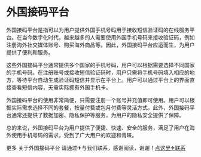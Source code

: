 # 外国接码平台

外国接码平台是指可以为用户提供外国手机号码用于接收短信验证码的在线服务平台。在当今数字化时代，越来越多的人需要使用外国手机号码来接收验证码，例如注册海外社交媒体账号、购买海外商品等。因此，外国接码平台应运而生，为用户提供了便利和服务。

这些外国接码平台通常提供多个国家的手机号码，用户可以根据需要选择不同国家的手机号码。在注册账号或接收短信验证码时，用户只需将手机号码填入相应的地方，等待平台自动生成验证码短信并显示在平台上。用户可以通过平台上的界面直接查看短信内容，无需实际拥有外国手机卡。

外国接码平台的使用非常简便，只需要注册一个账号并充值即可使用。用户可以根据实际需求选择不同的套餐，按量付费或包月付费等灵活方式。此外，外国接码平台通常还提供了数据加密、隐私保护等服务，为用户的隐私安全提供了保障。

总的来说，外国接码平台为用户提供了便捷、快速、安全的服务，满足了用户在海外使用手机号码的需求，受到了广大用户的欢迎和青睐。

更多 关于外国接码平台 请通过✈与我们联系，感谢阅读，谢谢！[点这里✈联系](https://add.k02.cc)